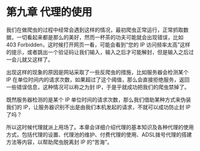 # 第九章 代理的使用

我们在做爬虫的过程中经常会遇到这样的情况，最初爬虫正常运行，正常抓取数据，一切看起来都是那么的美好，然而一杯茶的功夫可能就会出现错误，比如 403 Forbidden，这时候打开网页一看，可能会看到“您的 IP 访问频率太高”这样的提示，或者跳出一个验证码让我们输入，输入之后才可能解封，但是输入之后过一会儿就又这样了。

出现这样的现象的原因是网站采取了一些反爬虫的措施，比如服务器会检测某个 IP 在单位时间内的请求次数，如果超过了这个阈值，那么会直接拒绝服务，返回一些错误信息，这种情况可以称之为封 IP，于是乎就成功把我们的爬虫禁掉了。

既然服务器检测的是某个 IP 单位时间的请求次数，那么我们借助某种方式来伪装我们的 IP，让服务器识别不出是由我们本机发起的请求，不就可以成功防止封 IP 了吗？

所以这时候代理就派上用场了。本章会详细介绍代理的基本知识及各种代理的使用方式，包括代理的设置、代理池的维护、付费代理的使用、ADSL拨号代理的搭建方法等内容，以帮助爬虫脱离封 IP 的“苦海”。